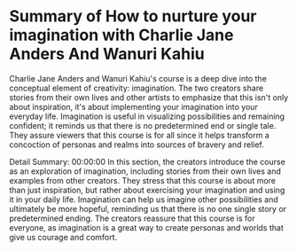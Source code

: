 # Summary of How to nurture your imagination with Charlie Jane Anders And Wanuri Kahiu

Charlie Jane Anders and Wanuri Kahiu's course is a deep dive into the conceptual element of creativity: imagination. The two creators share stories from their own lives and other artists to emphasize that this isn't only about inspiration, it's about implementing your imagination into your everyday life. Imagination is useful in visualizing possibilities and remaining confident; it reminds us that there is no predetermined end or single tale. They assure viewers that this course is for all since it helps transform a concoction of personas and realms into sources of bravery and relief.

Detail Summary: 
00:00:00
In this section, the creators introduce the course as an exploration of imagination, including stories from their own lives and examples from other creators. They stress that this course is about more than just inspiration, but rather about exercising your imagination and using it in your daily life. Imagination can help us imagine other possibilities and ultimately be more hopeful, reminding us that there is no one single story or predetermined ending. The creators reassure that this course is for everyone, as imagination is a great way to create personas and worlds that give us courage and comfort.

